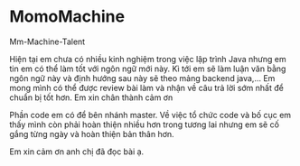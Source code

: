 # MomoMachine
Mm-Machine-Talent


Hiện tại em chưa có nhiều kinh nghiệm trong việc lập trình Java nhưng em tin em có thể làm tốt với ngôn ngữ mới này. Kì tới em sẽ làm luận văn bằng ngôn ngữ này và định hướng sau này sẽ theo mảng backend java,... 
Em mong mình có thể được review bài làm và nhận về câu trả lời sớm nhất để chuẩn bị tốt hơn.
Em xin chân thành cảm ơn

Phần code em có để bên nhánh master. Về việc tổ chức code và bố cục em thấy mình còn phải hoàn thiện nhiều hơn trong tương lai nhưng em sẽ cố gắng từng ngày và hoàn thiện bản thân hơn.

Em xin cảm ơn anh chị đã đọc bài ạ.
